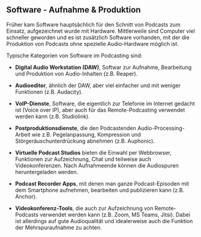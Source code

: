 ## Software - Aufnahme & Produktion

Früher kam Software hauptsächlich für den Schnitt von Podcasts zum Einsatz, aufgezeichnet wurde mit Hardware. Mittlerweile sind Computer viel schneller geworden und es ist zusätzlich Software vorhanden, mit der die Produktion von Podcasts ohne spezielle Audio-Hardware möglich ist.

Typische Kategorien von Software im Podcasting sind:

- **Digital Audio Workstation (DAW)**, Softwar zur Aufnahme, Bearbeitung und Produktion von Audio-Inhalten (z.B. Reaper).

- **Audioeditor**, ähnlich der DAW, aber viel einfacher und mit weniger Funktionen (z.B. Audacity).

- **VoIP-Dienste**, Software, die eigentlich zur Telefonie im Internet gedacht ist (Voice over IP), aber auch für das Remote-Podcasting verwendet werden kann (z.B. Studiolink).

- **Postproduktionsdienste**, die den Podcastenden Audio-Processing-Arbeit wie z.B. Pegelanpassung, Kompression und Störgeräuschunterdrückung abnehmen (z.B. Auphonic).

- **Virtuelle Podcast Studios** bieten die Einwahl per Webbrowser, Funktionen zur Aufzeichnung, Chat und teilweise auch Videokonferenzen. Nach Aufnahmeende können die Audiospuren heruntergeladen werden.

- **Podcast Recorder Apps**, mit denen man ganze Podcast-Episoden mit dem Smartphone aufnehmen, bearbeiten und publizieren kann (z.B. Anchor).

- **Videokonferenz-Tools**, die auch zur Aufzeichnung von Remote-Podcasts verwendet werden kann (z.B. Zoom, MS Teams, Jitsi). Dabei ist allerdings auf gute Audioqualität und idealerweise auch die Funktion der Mehrspuraufnahme zu achten.
